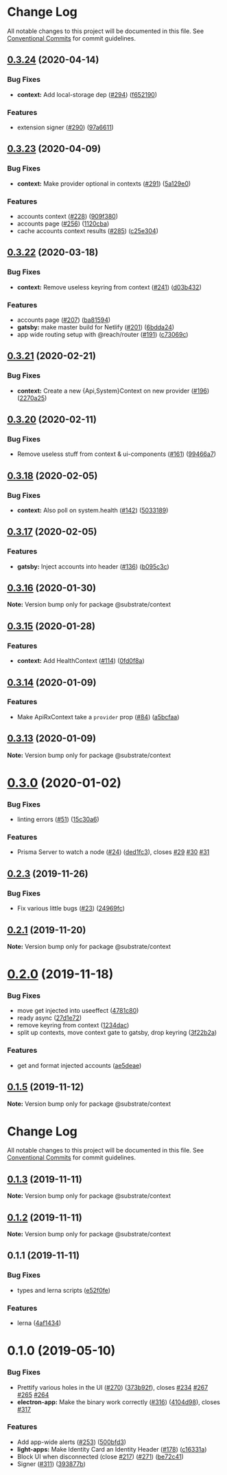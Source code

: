 # Change Log

All notable changes to this project will be documented in this file.
See [Conventional Commits](https://conventionalcommits.org) for commit guidelines.

## [0.3.24](https://github.com/paritytech/Nomidot/compare/v0.3.23...v0.3.24) (2020-04-14)


### Bug Fixes

* **context:** Add local-storage dep ([#294](https://github.com/paritytech/Nomidot/issues/294)) ([f652190](https://github.com/paritytech/Nomidot/commit/f65219085f11c68e1f5d6eb4a8e1fb3bf3f57c46))


### Features

* extension signer ([#290](https://github.com/paritytech/Nomidot/issues/290)) ([97a6611](https://github.com/paritytech/Nomidot/commit/97a6611162be7d59f5010084906c9c968d17ed78))





## [0.3.23](https://github.com/paritytech/Nomidot/compare/v0.3.22...v0.3.23) (2020-04-09)


### Bug Fixes

* **context:** Make provider optional in contexts ([#291](https://github.com/paritytech/Nomidot/issues/291)) ([5a129e0](https://github.com/paritytech/Nomidot/commit/5a129e05bcb6c37cc59ac25249052da6ea5bca54))


### Features

* accounts context ([#228](https://github.com/paritytech/Nomidot/issues/228)) ([909f380](https://github.com/paritytech/Nomidot/commit/909f3809a2e22e2977ccfcbeca66150171e88744))
* accounts page ([#256](https://github.com/paritytech/Nomidot/issues/256)) ([1120cba](https://github.com/paritytech/Nomidot/commit/1120cbae9202c244d1b118e3f7c89ce64a7eb6a7))
* cache accounts context results ([#285](https://github.com/paritytech/Nomidot/issues/285)) ([c25e304](https://github.com/paritytech/Nomidot/commit/c25e304cba0633bc6660543a43ea1edd66fb8b8d))





## [0.3.22](https://github.com/paritytech/Nomidot/compare/v0.3.21...v0.3.22) (2020-03-18)


### Bug Fixes

* **context:** Remove useless keyring from context ([#241](https://github.com/paritytech/Nomidot/issues/241)) ([d03b432](https://github.com/paritytech/Nomidot/commit/d03b432b459ba10865a436870796596308b07ae7))


### Features

* accounts page ([#207](https://github.com/paritytech/Nomidot/issues/207)) ([ba81594](https://github.com/paritytech/Nomidot/commit/ba81594401e0fc01c299b1d4cafbc3d18e898e6b))
* **gatsby:** make master build for Netlify ([#201](https://github.com/paritytech/Nomidot/issues/201)) ([6bdda24](https://github.com/paritytech/Nomidot/commit/6bdda24e183df95805ac801dcae65bce62748a6c))
* app wide routing setup with @reach/router ([#191](https://github.com/paritytech/Nomidot/issues/191)) ([c73069c](https://github.com/paritytech/Nomidot/commit/c73069c823a539a216c5053d9e9dd938e7805692))





## [0.3.21](https://github.com/paritytech/Nomidot/compare/v0.3.20...v0.3.21) (2020-02-21)


### Bug Fixes

* **context:** Create a new {Api,System}Context on new provider ([#196](https://github.com/paritytech/Nomidot/issues/196)) ([2270a25](https://github.com/paritytech/Nomidot/commit/2270a25600ee2d6bb4a301e08b45a21db543e44d))





## [0.3.20](https://github.com/paritytech/Nomidot/compare/v0.3.19...v0.3.20) (2020-02-11)


### Bug Fixes

* Remove useless stuff from context & ui-components ([#161](https://github.com/paritytech/Nomidot/issues/161)) ([99466a7](https://github.com/paritytech/Nomidot/commit/99466a7a7d012326d8d536f848ac31f75ed7812d))





## [0.3.18](https://github.com/paritytech/Nomidot/compare/v0.3.17...v0.3.18) (2020-02-05)


### Bug Fixes

* **context:** Also poll on system.health ([#142](https://github.com/paritytech/Nomidot/issues/142)) ([5033189](https://github.com/paritytech/Nomidot/commit/50331893d0175dfbe940c22a4d66bbf7867541be))





## [0.3.17](https://github.com/paritytech/Nomidot/compare/v0.3.16...v0.3.17) (2020-02-05)


### Features

* **gatsby:** Inject accounts into header ([#136](https://github.com/paritytech/Nomidot/issues/136)) ([b095c3c](https://github.com/paritytech/Nomidot/commit/b095c3c8eb77197da2eb672deee2f65ae55459c4))





## [0.3.16](https://github.com/paritytech/Nomidot/compare/v0.3.15...v0.3.16) (2020-01-30)

**Note:** Version bump only for package @substrate/context





## [0.3.15](https://github.com/paritytech/Nomidot/compare/v0.3.14...v0.3.15) (2020-01-28)


### Features

* **context:** Add HealthContext ([#114](https://github.com/paritytech/Nomidot/issues/114)) ([0fd0f8a](https://github.com/paritytech/Nomidot/commit/0fd0f8a2bf28d4e3f28f518472567bbc905ef0e7))





## [0.3.14](https://github.com/paritytech/Nomidot/compare/v0.3.13...v0.3.14) (2020-01-09)


### Features

* Make ApiRxContext take a `provider` prop ([#84](https://github.com/paritytech/Nomidot/issues/84)) ([a5bcfaa](https://github.com/paritytech/Nomidot/commit/a5bcfaab28198356fb0e9050c8cb791ae862dad7))





## [0.3.13](https://github.com/paritytech/Nomidot/compare/v0.3.12...v0.3.13) (2020-01-09)

**Note:** Version bump only for package @substrate/context





# [0.3.0](https://github.com/paritytech/Nomidot/compare/v0.2.4...v0.3.0) (2020-01-02)


### Bug Fixes

* linting errors ([#51](https://github.com/paritytech/Nomidot/issues/51)) ([15c30a6](https://github.com/paritytech/Nomidot/commit/15c30a6814e9180feea9c695701ca58a2c2fce49))


### Features

* Prisma Server to watch a node ([#24](https://github.com/paritytech/Nomidot/issues/24)) ([ded1fc3](https://github.com/paritytech/Nomidot/commit/ded1fc3114200952d0aa12acc0b3bb6b42601960)), closes [#29](https://github.com/paritytech/Nomidot/issues/29) [#30](https://github.com/paritytech/Nomidot/issues/30) [#31](https://github.com/paritytech/Nomidot/issues/31)





## [0.2.3](https://github.com/paritytech/Nomidot/compare/v0.2.2...v0.2.3) (2019-11-26)


### Bug Fixes

* Fix various little bugs ([#23](https://github.com/paritytech/Nomidot/issues/23)) ([24969fc](https://github.com/paritytech/Nomidot/commit/24969fc2fcd46456b94f4077859b9ae5632a24b4))





## [0.2.1](https://github.com/paritytech/Nomidot/compare/v0.2.0...v0.2.1) (2019-11-20)

**Note:** Version bump only for package @substrate/context





# [0.2.0](https://github.com/paritytech/Nomidot/compare/v0.1.5...v0.2.0) (2019-11-18)


### Bug Fixes

* move get injected into useeffect ([4781c80](https://github.com/paritytech/Nomidot/commit/4781c804dc8b8702b62facf5476a5996e59bb8ae))
* ready async ([27d1e72](https://github.com/paritytech/Nomidot/commit/27d1e72f4e1fc8334ddfbbfbb940a8f59d9ad473))
* remove keyring from context ([1234dac](https://github.com/paritytech/Nomidot/commit/1234dac333971c6619b60e64b6a6a9b9f5b16b70))
* split up contexts, move context gate to gatsby, drop keyring ([3f22b2a](https://github.com/paritytech/Nomidot/commit/3f22b2a72c297f2a5e4cff3b9ba22b60bb9e9009))


### Features

* get and format injected accounts ([ae5deae](https://github.com/paritytech/Nomidot/commit/ae5deae12932b27e4358705f3b65a1acbc7d1b81))





<a name="0.1.5"></a>
## [0.1.5](https://github.com/paritytech/Nomidot/compare/v0.1.3...v0.1.5) (2019-11-12)

**Note:** Version bump only for package @substrate/context





# Change Log

All notable changes to this project will be documented in this file.
See [Conventional Commits](https://conventionalcommits.org) for commit guidelines.

## [0.1.3](https://github.com/paritytech/Nomidot/compare/v0.1.2...v0.1.3) (2019-11-11)

**Note:** Version bump only for package @substrate/context





## [0.1.2](https://github.com/paritytech/Nomidot/compare/v0.1.1...v0.1.2) (2019-11-11)

**Note:** Version bump only for package @substrate/context





## 0.1.1 (2019-11-11)


### Bug Fixes

* types and lerna scripts ([e52f0fe](https://github.com/paritytech/substrate-light-ui/commit/e52f0feeb5d2a2a8008c34372af189bdda41cff4))


### Features

* lerna ([4af1434](https://github.com/paritytech/substrate-light-ui/commit/4af14342de7c145c164640f17993f11c06244e2c))





# 0.1.0 (2019-05-10)


### Bug Fixes

* Prettify various holes in the UI ([#270](https://github.com/paritytech/substrate-light-ui/issues/270)) ([373b92f](https://github.com/paritytech/substrate-light-ui/commit/373b92f)), closes [#234](https://github.com/paritytech/substrate-light-ui/issues/234) [#267](https://github.com/paritytech/substrate-light-ui/issues/267) [#265](https://github.com/paritytech/substrate-light-ui/issues/265) [#264](https://github.com/paritytech/substrate-light-ui/issues/264)
* **electron-app:** Make the binary work correctly ([#316](https://github.com/paritytech/substrate-light-ui/issues/316)) ([4104d98](https://github.com/paritytech/substrate-light-ui/commit/4104d98)), closes [#317](https://github.com/paritytech/substrate-light-ui/issues/317)


### Features

* Add app-wide alerts ([#253](https://github.com/paritytech/substrate-light-ui/issues/253)) ([500bfd3](https://github.com/paritytech/substrate-light-ui/commit/500bfd3))
* **light-apps:** Make Identity Card an Identity Header ([#178](https://github.com/paritytech/substrate-light-ui/issues/178)) ([c16331a](https://github.com/paritytech/substrate-light-ui/commit/c16331a))
* Block UI when disconnected (close [#217](https://github.com/paritytech/substrate-light-ui/issues/217)) ([#271](https://github.com/paritytech/substrate-light-ui/issues/271)) ([be72c41](https://github.com/paritytech/substrate-light-ui/commit/be72c41))
* Signer ([#311](https://github.com/paritytech/substrate-light-ui/issues/311)) ([393877b](https://github.com/paritytech/substrate-light-ui/commit/393877b))
